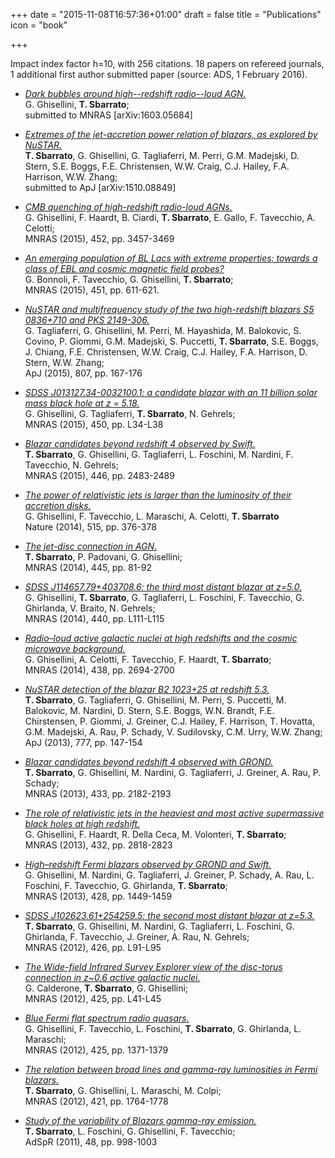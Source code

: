 +++
date = "2015-11-08T16:57:36+01:00"
draft = false
title = "Publications"
icon = "book"

+++

Impact index factor h=10, with 256 citations. 18 papers on refereed journals, 1 additional first author submitted paper (source: ADS, 1 February 2016).

- [*Dark bubbles around high--redshift radio--loud AGN.*](http://adsabs.harvard.edu/abs/2016arXiv160305684G)  
  G. Ghisellini, **T. Sbarrato**;  
  submitted to MNRAS [arXiv:1603.05684]
  
- [*Extremes of the jet-accretion power relation of blazars, as explored by NuSTAR.*](http://adsabs.harvard.edu/abs/2015arXiv151008849S)  
  **T. Sbarrato**, G. Ghisellini, G. Tagliaferri, M. Perri, G.M. Madejski, D. Stern,
  S.E. Boggs, F.E. Christensen, W.W. Craig, C.J. Hailey, F.A. Harrison, W.W. Zhang;  
  submitted to ApJ [arXiv:1510.08849]

- [*CMB quenching of high-redshift radio-loud AGNs.*](http://adsabs.harvard.edu/abs/2015MNRAS.452.3457G)  
  G. Ghisellini, F. Haardt, B. Ciardi, **T. Sbarrato**, E. Gallo, F. Tavecchio, A. Celotti;  
  MNRAS (2015), 452, pp. 3457-3469

- [*An emerging population of BL Lacs with extreme properties: towards a class of EBL and cosmic magnetic field probes?*](http://adsabs.harvard.edu/abs/2015MNRAS.451..611B)  
  G. Bonnoli, F. Tavecchio, G. Ghisellini, **T. Sbarrato**;  
  MNRAS (2015), 451, pp. 611-621.

- [*NuSTAR and multifrequency study of the two high-redshift blazars S5 0836+710 and PKS 2149-306.*](http://adsabs.harvard.edu/abs/2015ApJ...807..167T)  
  G. Tagliaferri, G. Ghisellini, M. Perri, M. Hayashida, M. Balokovic, S. Covino,
  P. Giommi, G.M. Madejski, S. Puccetti, **T. Sbarrato**, S.E. Boggs, J. Chiang,
  F.E. Christensen, W.W. Craig, C.J. Hailey, F.A. Harrison, D. Stern, W.W. Zhang;  
  ApJ (2015), 807, pp. 167-176

- [*SDSS J013127.34-0032100.1: a candidate blazar with an 11 billion solar mass black hole at z = 5.18.*](http://adsabs.harvard.edu/abs/2015MNRAS.450L..34G)  
  G. Ghisellini, G. Tagliaferri, **T. Sbarrato**, N. Gehrels;  
  MNRAS (2015), 450, pp. L34-L38

- [*Blazar candidates beyond redshift 4 observed by Swift.*](http://adsabs.harvard.edu/abs/2015MNRAS.446.2483S)  
  **T. Sbarrato**, G. Ghisellini, G. Tagliaferri, L. Foschini, M. Nardini,
  F. Tavecchio, N. Gehrels;  
  MNRAS (2015), 446, pp. 2483-2489

- [*The power of relativistic jets is larger than the luminosity of their accretion disks.*](http://adsabs.harvard.edu/abs/2014Natur.515..376G)  
  G. Ghisellini, F. Tavecchio, L. Maraschi, A. Celotti, **T. Sbarrato**  
  Nature (2014), 515, pp. 376-378

- [*The jet-disc connection in AGN.*](http://adsabs.harvard.edu/abs/2014MNRAS.445...81S)  
  **T. Sbarrato**, P. Padovani, G. Ghisellini;  
  MNRAS (2014), 445, pp. 81-92

- [*SDSS J114657.79+403708.6: the third most distant blazar at z=5.0.*](http://adsabs.harvard.edu/abs/2014MNRAS.440L.111G)  
  G. Ghisellini, **T. Sbarrato**, G. Tagliaferri, L. Foschini, F. Tavecchio,
  G. Ghirlanda, V. Braito, N. Gehrels;  
  MNRAS (2014), 440, pp. L111-L115

- [*Radio–loud active galactic nuclei at high redshifts and the cosmic microwave background.*](http://adsabs.harvard.edu/abs/2014MNRAS.438.2694G)  
  G. Ghisellini, A. Celotti, F. Tavecchio, F. Haardt, **T. Sbarrato**;  
  MNRAS (2014), 438, pp. 2694-2700

- [*NuSTAR detection of the blazar B2 1023+25 at redshift 5.3.*](http://adsabs.harvard.edu/abs/2013ApJ...777..147S)  
  **T. Sbarrato**, G. Tagliaferri, G. Ghisellini, M. Perri, S. Puccetti, M. Balokovic,
  M. Nardini, D. Stern, S.E. Boggs, W.N. Brandt, F.E. Chirstensen, P. Giommi, J. Greiner,
  C.J. Hailey, F. Harrison, T. Hovatta, G.M. Madejski, A. Rau, P. Schady, V. Sudilovsky,
  C.M. Urry, W.W. Zhang;  
  ApJ (2013), 777, pp. 147-154

- [*Blazar candidates beyond redshift 4 observed with GROND.*](http://adsabs.harvard.edu/abs/2013MNRAS.433.2182S)  
  **T. Sbarrato**, G. Ghisellini, M. Nardini, G. Tagliaferri, J. Greiner, A. Rau, P. Schady;  
  MNRAS (2013), 433, pp. 2182-2193

- [*The role of relativistic jets in the heaviest and most active supermassive black holes at high redshift.*](http://adsabs.harvard.edu/abs/2013MNRAS.432.2818G)  
  G. Ghisellini, F. Haardt, R. Della Ceca, M. Volonteri, **T. Sbarrato**;  
  MNRAS (2013), 432, pp. 2818-2823

- [*High–redshift Fermi blazars observed by GROND and Swift.*](http://adsabs.harvard.edu/abs/2013MNRAS.428.1449G)  
  G. Ghisellini, M. Nardini, G. Tagliaferri, J. Greiner, P. Schady, A. Rau, L. Foschini,
  F. Tavecchio, G. Ghirlanda, **T. Sbarrato**;  
  MNRAS (2013), 428, pp. 1449-1459

- [*SDSS J102623.61+254259.5: the second most distant blazar at z=5.3.*](http://adsabs.harvard.edu/abs/2012MNRAS.426L..91S)  
  **T. Sbarrato**, G. Ghisellini, M. Nardini, G. Tagliaferri, L. Foschini, G. Ghirlanda,
  F. Tavecchio, J. Greiner, A. Rau, N. Gehrels;  
  MNRAS (2012), 426, pp. L91-L95

- [*The Wide-field Infrared Survey Explorer view of the disc-torus connection in z~0.6 active galactic nuclei.*](http://adsabs.harvard.edu/abs/2012MNRAS.425L..41C)  
  G. Calderone, **T. Sbarrato**, G. Ghisellini;  
  MNRAS (2012), 425, pp. L41-L45

- [*Blue Fermi flat spectrum radio quasars.*](http://adsabs.harvard.edu/abs/2012MNRAS.425.1371G)  
  G. Ghisellini, F. Tavecchio, L. Foschini, **T. Sbarrato**, G. Ghirlanda, L. Maraschi;  
  MNRAS (2012), 425, pp. 1371-1379

- [*The relation between broad lines and gamma-ray luminosities in Fermi blazars.*](http://adsabs.harvard.edu/abs/2012MNRAS.421.1764S)  
  **T. Sbarrato**, G. Ghisellini, L. Maraschi, M. Colpi;  
  MNRAS (2012), 421, pp. 1764-1778

- [*Study of the variability of Blazars gamma-ray emission.*](http://adsabs.harvard.edu/abs/2011AdSpR..48..998S)  
  **T. Sbarrato**, L. Foschini, G. Ghisellini, F. Tavecchio;  
  AdSpR (2011), 48, pp. 998-1003
